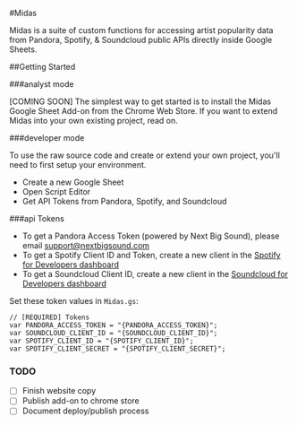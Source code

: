 #Midas

Midas is a suite of custom functions for accessing artist popularity data from Pandora, Spotify, & Soundcloud public APIs directly inside Google Sheets.

##Getting Started

###analyst mode

[COMING SOON] The simplest way to get started is to install the Midas Google Sheet Add-on from the Chrome Web Store. If you want to extend Midas into your own existing project, read on.

###developer mode

To use the raw source code and create or extend your own project, you'll need to first setup your environment.

- Create a new Google Sheet
- Open Script Editor
- Get API Tokens from Pandora, Spotify, and Soundcloud

###api Tokens

- To get a Pandora Access Token (powered by Next Big Sound), please email support@nextbigsound.com
- To get a Spotify Client ID and Token, create a new client in the [Spotify for Developers dashboard](https://developer.spotify.com/dashboard/applications)
- To get a Soundcloud Client ID, create a new client in the [Soundcloud for Developers dashboard](https://soundcloud.com/you/apps)

Set these token values in `Midas.gs`:

```
// [REQUIRED] Tokens
var PANDORA_ACCESS_TOKEN = "{PANDORA_ACCESS_TOKEN}";
var SOUNDCLOUD_CLIENT_ID = "{SOUNDCLOUD_CLIENT_ID}";
var SPOTIFY_CLIENT_ID = "{SPOTIFY_CLIENT_ID}";
var SPOTIFY_CLIENT_SECRET = "{SPOTIFY_CLIENT_SECRET}";
```


### TODO

- [ ] Finish website copy
- [ ] Publish add-on to chrome store
- [ ] Document deploy/publish process